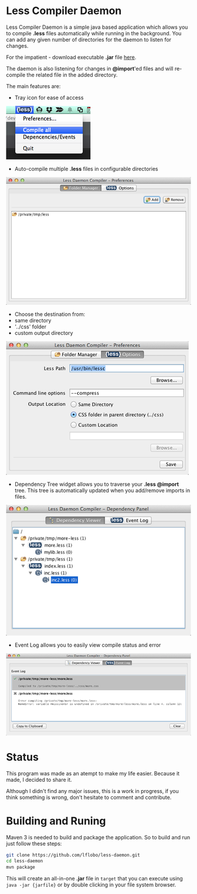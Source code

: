 Less Compiler Daemon
===========

Less Compiler Daemon is a simple java based application which allows you to compile __.less__ files automatically while running in the background. You can add any given number of directories for the daemon to listen for changes.

For the impatient - download executable __.jar__ file [here](/binary/less-daemon-0.0.1.jar?raw=true).

The daemon is also listening for changes in __@import__'ed files and will re-compile the related file in the added directory.

The main features are:

* Tray icon for ease of access

![Tray Icon](/screenshots/tray-icon.png?raw=true "Tray Menu")

* Auto-compile multiple __.less__ files in configurable directories

![Less Options](/screenshots/prefs-folder-manager.png?raw=true "Tray Menu")

* Choose the destination from: 
 * same directory
 * '../css' folder
 * custom output directory

![Less Options](/screenshots/prefs-less-options.png?raw=true "Tray Menu")

* Dependency Tree widget allows you to traverse your __.less @import__ tree. This tree is automatically updated when you add/remove imports in files.

![Less Options](/screenshots/events-tree.png?raw=true "Tray Menu")

* Event Log allows you to easily view compile status and error

![Less Options](/screenshots/events-log.png?raw=true "Tray Menu")

Status
===========

This program was made as an atempt to make my life easier. Because it made, I decided to share it.

Although I didn't find any major issues, this is a work in progress, if you think something is wrong, don't hesitate to comment and contribute.
 
Building and Runing
===========

Maven 3 is needed to build and package the application. So to build and run just follow these steps:
```bash
git clone https://github.com/lflobo/less-daemon.git
cd less-daemon
mvn package
```

This will create an all-in-one __.jar__ file in `target` that you can execute using `java -jar {jarfile}` or by double clicking in your file system browser.
